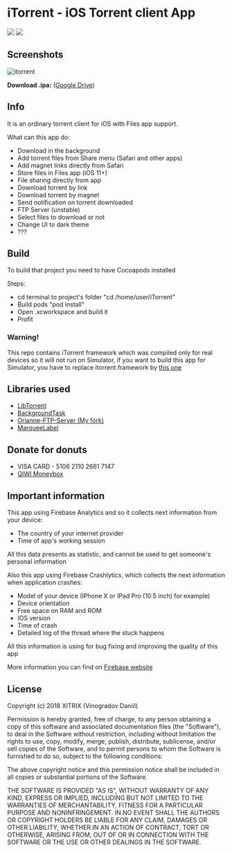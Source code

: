 # iTorrent - iOS Torrent client App

![](https://img.shields.io/badge/iOS-9.3+-blue.svg)
![](https://app.bitrise.io/app/26ce0756a727335c/status.svg?token=BLhjBICoPvmOtO1nzIVMYQ&branch=master)

## Screenshots

![itorrent](https://user-images.githubusercontent.com/9553519/42249216-da6f6190-7f32-11e8-9126-e559be69ebf5.png)

**Download .ipa:** ([Google Drive](https://goo.gl/j2WRbv))

## Info

It is an ordinary torrent client for iOS with Files app support.

What can this app do:
- Download in the background
- Add torrent files from Share menu (Safari and other apps)
- Add magnet links directly from Safari
- Store files in Files app (iOS 11+)
- File sharing directly from app
- Download torrent by link
- Download torrent by magnet
- Send notification on torrent downloaded
- FTP Server (unstable)
- Select files to download or not
- Change UI to dark theme
- ??? 

## Build

To build that project you need to have Cocoapods installed

Steps:
- cd terminal to project's folder "cd /home/user/iTorrent"
- Build pods "pod install"
- Open .xcworkspace and build it
- Profit

### Warning!

This repo contains iTorrent framework which was compiled only for real devices so it will not run on Simulator, if you want to build this app for Simulator, you have to replace itorrent.framework by [this one](https://github.com/XITRIX/iTorrent_Framework/releases)

## Libraries used

- [LibTorrent](https://github.com/arvidn/libtorrent)
- [BackgroundTask](https://github.com/yarodevuci/backgroundTask)
- [Orianne-FTP-Server (My fork)](https://github.com/XITRIX/Orianne-FTP-Server)
- [MarqueeLabel](https://github.com/cbpowell/MarqueeLabel)

## Donate for donuts

- VISA CARD - 5106 2110 2661 7147
- [QIWI Moneybox](https://qiwi.me/c5ec30ff-21d6-428b-9a10-29a1d18242db)

## Important information

This app using Firebase Analytics and so it collects next information from your device:
- The country of your internet provider
- Time of app's working session

All this data presents as statistic, and cannot be used to get someone's personal information

Also this app using Firebase Crashlytics, which collects the next information when application crashes:
- Model of your device (IPhone X or IPad Pro (10.5 inch) for example)
- Device orientation
- Free space on RAM and ROM
- IOS version
- Time of crash
- Detailed log of the thread where the stuck happens

All this information is using for bug fixing and improving the quality of this app

More information you can find on [Firebase website](https://firebase.google.com)

## License

Copyright (c) 2018 XITRIX (Vinogradov Daniil)

Permission is hereby granted, free of charge, to any person obtaining a copy
of this software and associated documentation files (the "Software"), to deal 
in the Software without restriction, including without limitation the rights 
to use, copy, modify, merge, publish, distribute, sublicense, and/or sell
copies of the Software, and to permit persons to whom the Software is
furnished to do so, subject to the following conditions:

The above copyright notice and this permission notice shall be included in all
copies or substantial portions of the Software.

THE SOFTWARE IS PROVIDED "AS IS", WITHOUT WARRANTY OF ANY KIND, EXPRESS OR
IMPLIED, INCLUDING BUT NOT LIMITED TO THE WARRANTIES OF MERCHANTABILITY,
FITNESS FOR A PARTICULAR PURPOSE AND NONINFRINGEMENT. IN NO EVENT SHALL THE
AUTHORS OR COPYRIGHT HOLDERS BE LIABLE FOR ANY CLAIM, DAMAGES OR OTHER 
LIABILITY, WHETHER IN AN ACTION OF CONTRACT, TORT OR OTHERWISE, ARISING FROM,
OUT OF OR IN CONNECTION WITH THE SOFTWARE OR THE USE OR OTHER DEALINGS IN THE
SOFTWARE.

